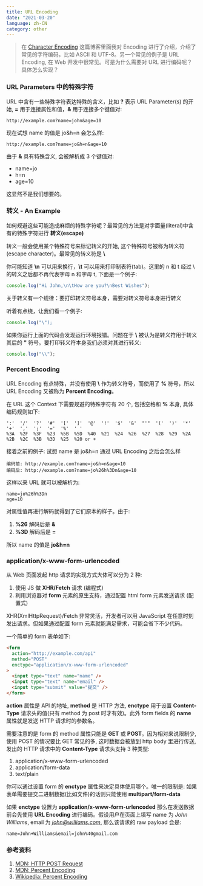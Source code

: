 ```yaml
---
title: URL Encoding
date: "2021-03-20"
language: zh-CN
category: other
---
```


> 在 [Character Encoding](https://blog.realrz.com/character-encoding) 这篇博客里面我对 Encoding 进行了介绍，介绍了常见的字符编码，比如 ASCII 和 UTF-8。另一个常见的例子是 URL Encoding, 在 Web 开发中很常见。可是为什么需要对 URL 进行编码呢？具体怎么实现？

### URL Parameters 中的特殊字符

URL 中含有一些特殊字符表达特殊的含义，比如 **?** 表示 URL Parameter(s) 的开始, **=** 用于连接属性和值，**&** 用于连接多个键值对:

```console
http://example.com?name=john&age=10
```

现在试想 name 的值是 jo&h=n 会怎么样:

```console
http://example.com?name=jo&h=n&age=10
```

由于 **&** 具有特殊含义, 会被解析成 3 个键值对:

- name=jo
- h=n
- age=10

这显然不是我们想要的。

### 转义 - An Example

如何规避这些可能造成麻烦的特殊字符呢？最常见的方法是对字面量(literal)中含有的特殊字符进行 **转义(escape)**

转义一般会使用某个特殊符号来标记转义的开始, 这个特殊符号被称为转义符(escape character)。最常见的转义符是 **\\**

你可能知道 **\n** 可以用来换行，**\t** 可以用来打印制表符(tab)。这里的 n 和 t 经过 \ 的转义之后都不再代表字母 n 和字母 t, 下面是一个例子:

```javascript
console.log("Hi John,\n\tHow are you?\nBest Wishes");
```

关于转义有一个规律：要打印转义符号本身，需要对转义符号本身进行转义

听着有点绕，让我们看一个例子:

```javascript
console.log("\");
```

如果你运行上面的代码会发现运行环境报错。问题在于 **\\** 被认为是转义符用于转义其后的 **"** 符号。要打印转义符本身我们必须对其进行转义:

```javascript
console.log("\\");
```

### Percent Encoding

URL Encoding 有点特殊，并没有使用 **\\** 作为转义符号，而使用了 **%** 符号，所以 URL Encoding 又被称为 **Percent Encoding**。

在 URL 这个 Context 下需要规避的特殊字符有 20 个, 包括空格和 **%** 本身, 具体编码规则如下:

```console
':'  '/'  '?'  '#'  '['  ']'  '@'  '!'  '$'  '&'  "'"  '('  ')'  '*'  '+'  ','  ';'  '='  '%'  ' '
%3A  %2F  %3F  %23  %5B  %5D  %40  %21  %24  %26  %27  %28  %29  %2A  %2B  %2C  %3B  %3D  %25  %20 or +
```

接着之前的例子: 试想 name 是 jo&h=n 通过 URL Encoding 之后会怎么样

```console
编码前: http://example.com?name=jo&h=n&age=10
编码后: http://example.com?name=jo%26h%3Dn&age=10
```

这样以来 URL 就可以被解析为:

```console
name=jo%26h%3Dn
age=10
```

对属性值再进行解码就得到了它们原本的样子。由于:

1. **%26** 解码后是 **&**
2. **%3D** 解码后是 **=**

所以 name 的值是 **jo&h=n**

### application/x-www-form-urlencoded

从 Web 页面发起 http 请求的实现方式大体可以分为 2 种: 

1. 使用 JS 做 **XHR/Fetch** 请求 (编程式)
2. 利用浏览器对 **form** 元素的原生支持，通过配置 html form 元素发送请求 (配置式)

XHR(XmlHttpRequest)/Fetch 非常灵活，开发者可以用 JavaScript 在任意时刻发出请求。但如果通过配置 form 元素就能满足需求，可能会省下不少代码。

一个简单的 form 表单如下:

```html
<form
  action="http://example.com/api"
  method="POST"
  enctype="application/x-www-form-urlencoded"
>
  <input type="text" name="name" />
  <input type="text" name="email" />
  <input type="submit" value="提交" />
</form>
```

**action** 属性是 API 的地址, **method** 是 HTTP 方法, **enctype** 用于设置 **Content-Type** 请求头的值(只有 method 为 post 时才有效)。此外 form fields 的 **name** 属性就是发送 HTTP 请求时的参数名。

需要注意的是 form 的 method 属性只能是 **GET** 或 **POST**。因为相对来说限制少, 使用 POST 的情况要比 GET 常见的多, 这时数据会被放到 http body 里进行传送, 发出的 HTTP 请求中的 **Content-Type** 请求头支持 3 种类型:

1. application/x-www-form-urlencoded
2. application/form-data
3. text/plain

你可以通过设置 form 的 **enctype** 属性来决定具体使用哪个。唯一的限制是: 如果表单需要提交二进制数据(比如文件)的话则只能使用 **multipart/form-data**

如果 **enctype** 设置为 **application/x-www-form-urlencoded** 那么在发送数据前会先使用 **URL Encoding** 进行编码。假设用户在页面上填写 name 为 *John Williams*, email 为 *john@williams.com*, 那么该请求的 raw payload 会是:

```console
name=John+Williams&email=john%40gmail.com
```

### 参考资料

1. [MDN: HTTP POST Request](https://developer.mozilla.org/en-US/docs/Web/HTTP/Methods/POST)
2. [MDN: Percent Encoding](https://developer.mozilla.org/en-US/docs/Glossary/percent-encoding)
3. [Wikipedia: Percent Encoding](https://en.wikipedia.org/wiki/Percent-encoding)
